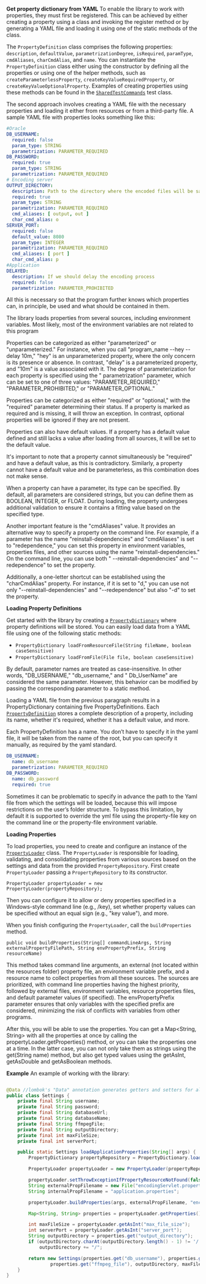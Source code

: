 **Get property dictionary from YAML**
To enable the library to work with properties, they must first be registered. This can be achieved by either creating a
property using a class
and invoking the register method or by generating a YAML file and loading it using one of the static methods of the
class.

The `PropertyDefinition` class comprises the following
properties: `description`, `defaultValue`, `parametrizationDegree`,
`isRequired`, `paramType`, `cmdAliases`, `charCmdAlias`, and `name`. You can instantiate the `PropertyDefinition` class
either using the constructor by
defining all the properties or using one of the helper methods, such
as `createParameterlessProperty`, `createKeyValueRequiredProperty`, or `createKeyValueOptionalProperty`.
Examples of creating properties using these methods can be found in
the [`SharedTestCommands`](../src/test/java/ru/xerby/propload/SharedTestCommands.java) test class.

The second approach involves creating a YAML file with the necessary properties and loading it either from resources or
from a third-party file.
A sample YAML file with properties looks something like this:

```Yaml
#Oracle
DB_USERNAME:
  required: false
  param_type: STRING
  parametrization: PARAMETER_REQUIRED
DB_PASSWORD:
  required: true
  param_type: STRING
  parametrization: PARAMETER_REQUIRED
# Encoding server
OUTPUT_DIRECTORY:
  description: Path to the directory where the encoded files will be saved
  required: true
  param_type: STRING
  parametrization: PARAMETER_REQUIRED
  cmd_aliases: [ output, out ]
  char_cmd_alias: o
SERVER_PORT:
  required: false
  default_value: 8080
  param_type: INTEGER
  parametrization: PARAMETER_REQUIRED
  cmd_aliases: [ port ]
  char_cmd_alias: p
#Application
DELAYED:
  description: If we should delay the encoding process
  required: false
  parametrization: PARAMETER_PROHIBITED
```

All this is necessary so that the program further knows which properties can, in principle, be used and what should be
contained in them.

The library loads properties from several sources, including environment variables. Most likely, most of the environment
variables are not related to this program

Properties can be categorized as either "parameterized" or "unparameterized." For instance, when you call "program_name
--hey --delay 10m,"
"hey" is an unparameterized property, where the only concern is its presence or absence. In contrast, "delay" is a
parameterized property,
and "10m" is a value associated with it. The degree of parameterization for each property is specified using the "
parametrization" parameter, which can be set to one of three values:
"PARAMETER_REQUIRED," "PARAMETER_PROHIBITED," or "PARAMETER_OPTIONAL."

Properties can be categorized as either "required" or "optional," with the "required" parameter determining their
status.
If a property is marked as required and is missing, it will throw an exception. In contrast, optional properties will be
ignored if they are not present.

Properties can also have default values. If a property has a default value defined and still lacks a value after loading
from all sources,
it will be set to the default value.

It's important to note that a property cannot simultaneously be "required" and have a default value, as this is
contradictory.
Similarly, a property cannot have a default value and be parameterless, as this combination does not make sense.

When a property can have a parameter, its type can be specified. By default, all parameters are considered strings,
but you can define them as BOOLEAN, INTEGER, or FLOAT. During loading, the property undergoes additional validation to
ensure it contains
a fitting value based on the specified type.

Another important feature is the "cmdAliases" value. It provides an alternative way to specify a property on the command
line. For example,
if a parameter has the name "reinstall-dependencies" and "cmdAliases" is set to "redependence," you can set this
property in environment variables,
properties files, and other sources using the name "reinstall-dependencies." On the command line, you can use both "
--reinstall-dependencies"
and "--redependence" to set the property.

Additionally, a one-letter shortcut can be established using the "charCmdAlias" property. For instance, if it is set
to "d,"
you can use not only "--reinstall-dependencies" and "--redependence" but also "-d" to set the property.

**Loading Property Definitions**

Get started with the library by creating
a [`PropertyDictionary`](../src/main/java/ru/xerby/propload/PropertyDictionary.java)
where property definitions will be stored. You can easily load data from a YAML file using one of the following static
methods:

- `PropertyDictionary loadFromResourceFile(String fileName, boolean caseSensitive)`
- `PropertyDictionary loadFromFile(File file, boolean caseSensitive)`

By default, parameter names are treated as case-insensitive. In other words, "DB_USERNAME," "db_username," and "
Db_UserName" are considered the same parameter.
However, this behavior can be modified by passing the corresponding parameter to a static method.

Loading a YAML file from the previous paragraph results in a PropertyDictionary containing five PropertyDefinitions.
Each [`PropertyDefinition`](../src/main/java/ru/xerby/propload/PropertyDefinition.java) stores a complete description of
a property,
including its name, whether it's required, whether it has a default value, and more.

Each PropertyDefinition has a name. You don’t have to specify it in the yaml file, it will be taken from the name of the
root,
but you can specify it manually, as required by the yaml standard.

```yaml
DB_USERNAME:
  name: db_username
  parametrization: PARAMETER_REQUIRED
DB_PASSWORD:
  name: db_password
  required: true
```

Sometimes it can be problematic to specify in advance the path to the Yaml file from which the settings will be loaded,
because this will impose restrictions on the user’s folder structure. To bypass this limitation, by default it is
supported to override the yml file
using the property-file key on the command line or the property-file environment variable.

**Loading Properties**

To load properties, you need to create and configure an instance of
the [`PropertyLoader`](../src/main/java/ru/xerby/propload/PropertyLoader.java) class.
The `PropertyLoader` is responsible for loading, validating, and consolidating properties from various sources
based on the settings and data from the provided `PropertyRepository`. First create `PropertyLoader` passing
a `PropertyRepository` to its constructor.

`PropertyLoader propertyLoader = new PropertyLoader(propertyRepository);`

Then you can configure it to allow or deny properties specified in a Windows-style command line (e.g., /key),
set whether property values can be specified without an equal sign (e.g., "key value"), and more.

When you finish configuring the `PropertyLoader`, call the `buildProperties` method.

`public void buildProperties(String[] commandLineArgs, String externalPropertyFilePath, String envPropertyPrefix, String resourceName)`

This method takes command line arguments, an external (not located within the resources folder) property file,
an environment variable prefix, and a resource name to collect properties from all these sources. The sources are
prioritized,
with command line properties having the highest priority, followed by external files, environment variables, resource
properties files,
and default parameter values (if specified). The envPropertyPrefix parameter ensures that only variables with the
specified prefix are considered,
minimizing the risk of conflicts with variables from other programs.

After this, you will be able to use the properties. You can get a Map<String, String> with all the properties at once
by calling the propertyLoader.getProperties() method, or you can take the properties one at a time. In the latter case,
you can not only take them as strings using the get(String name) method, but also get typed values using the getAsInt,
getAsDouble and getAsBoolean methods.

**Example**
An example of working with the library:

```java

@Data //lombok's "Data" annotation generates getters and setters for all fields and all-args constructor
public class Settings {
    private final String username;
    private final String password;
    private final String databaseUrl;
    private final String databaseName;
    private final String ffmpegFile;
    private final String outputDirectory;
    private final int maxFileSize;
    private final int serverPort;

    public static Settings loadApplicationProperties(String[] args) {
        PropertyDictionary propertyRepository = PropertyDictionary.loadFromResource("properties.yaml", false);

        PropertyLoader propertyLoader = new PropertyLoader(propertyRepository);

        propertyLoader.setThrowExceptionIfPropertyResourceNotFound(false);
        String externalPropFilename = new File("encodingServlet.properties").getAbsolutePath();
        String internalPropFilename = "application.properties";

        propertyLoader.buildProperties(args, externalPropFilename, "encserv.", internalPropFilename);

        Map<String, String> properties = propertyLoader.getProperties();

        int maxFileSize = propertyLoader.getAsInt("max_file_size");
        int serverPort = propertyLoader.getAsInt("server_port");
        String outputDirectory = properties.get("output_directory");
        if (outputDirectory.charAt(outputDirectory.length() - 1) != '/')
            outputDirectory += "/";

        return new Settings(properties.get("db_username"), properties.get("db_password"), properties.get("db_url"), properties.get("db_name"),
                properties.get("ffmpeg_file"), outputDirectory, maxFileSize, serverPort);
    }
}
```